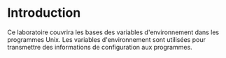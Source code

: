 # Introduction

Ce laboratoire couvrira les bases des variables d'environnement dans les programmes Unix. Les variables d'environnement sont utilisées pour transmettre des informations de configuration aux programmes.
